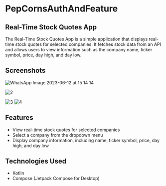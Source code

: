# PepCornsAuthAndFeature
## Real-Time Stock Quotes App

The Real-Time Stock Quotes App is a simple application that displays real-time stock quotes for selected companies. It fetches stock data from an API and allows users to view information such as the company name, ticker symbol, price, day high, and day low.

## Screenshots
![WhatsApp Image 2023-06-12 at 15 14 14](https://github.com/MAX-dev2020/PepCornsAuthAndFeature/assets/60339025/cc8c2d2c-6b63-4280-9101-bc45855c1122)


![2](https://github.com/MAX-dev2020/PepCornsAuthAndFeature/assets/60339025/0bac192b-94e4-488d-9c81-a78bd59cf0ad)

![3](https://github.com/MAX-dev2020/PepCornsAuthAndFeature/assets/60339025/0944e132-caa3-4d1b-a3ed-7f6939ef4b5d)
![4](https://github.com/MAX-dev2020/PepCornsAuthAndFeature/assets/60339025/8dc3b857-023d-48a4-8819-43c23b5a4222)

## Features

- View real-time stock quotes for selected companies
- Select a company from the dropdown menu
- Display company information, including name, ticker symbol, price, day high, and day low

## Technologies Used

- Kotlin
- Compose (Jetpack Compose for Desktop)
